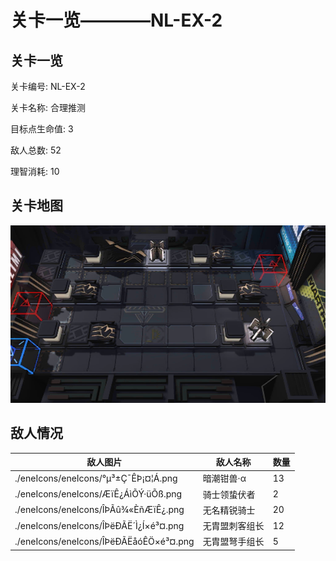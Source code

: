 # 关卡一览————NL-EX-2


## 关卡一览

关卡编号: NL-EX-2

关卡名称: 合理推测

目标点生命值: 3

敌人总数: 52

理智消耗: 10


## 关卡地图
![NL-EX-2](./oprMap/NL-EX-2.png)

## 敌人情况

| 敌人图片 | 敌人名称 | 数量  |
|---------|-----|-----|
| ./eneIcons/eneIcons/°µ³±Ç¯ÊÞ¡¤¦Á.png| 暗潮钳兽·α  |   13  |
| ./eneIcons/eneIcons/ÆïÊ¿ÁìÕÝ·üÕß.png| 骑士领蛰伏者  |   2  |
| ./eneIcons/eneIcons/ÎÞÃû¾«ÈñÆïÊ¿.png| 无名精锐骑士  |   20  |
| ./eneIcons/eneIcons/ÎÞëÐÃË´Ì¿Í×é³¤.png| 无胄盟刺客组长  |   12  |
| ./eneIcons/eneIcons/ÎÞëÐÃËåóÊÖ×é³¤.png| 无胄盟弩手组长  |   5  |
